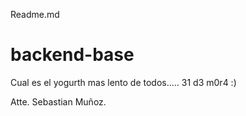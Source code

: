 Readme.md
# backend-base

Cual es el yogurth mas lento de todos..... 31 d3 m0r4 :)

Atte. Sebastian Muñoz.

